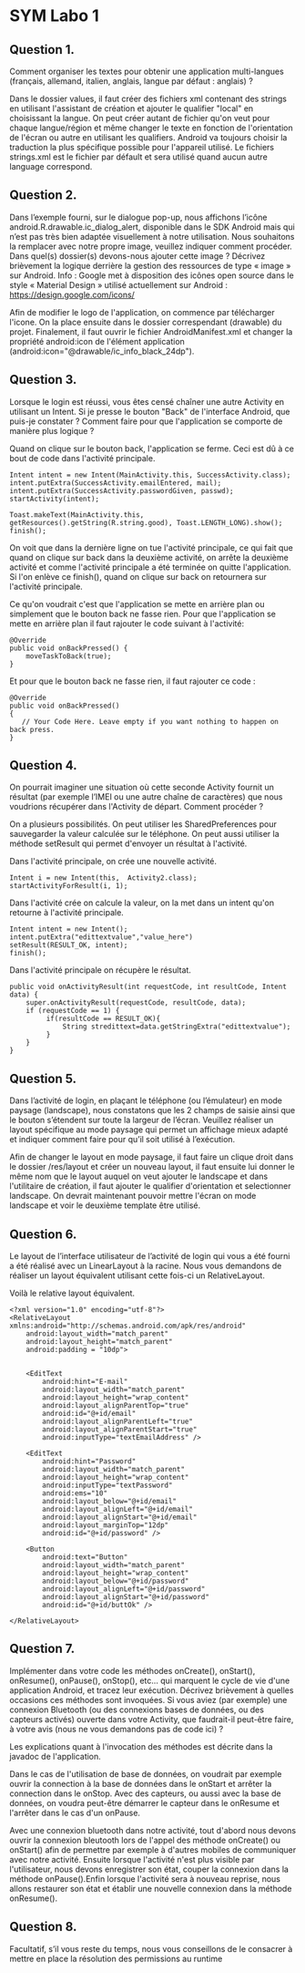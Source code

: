 # SYM Labo 1

## Question 1. 
Comment organiser les textes pour obtenir une application multi-langues (français, allemand, italien, anglais, langue par défaut : anglais) ?

Dans le dossier values, il faut créer des fichiers xml contenant des strings en utilisant l'assistant de création et ajouter le qualifier "local" en choisissant la langue.
On peut créer autant de fichier qu'on veut pour chaque langue/région et même changer le texte en fonction de l'orientation de l'écran ou autre en utilisant les qualifiers.
Android va toujours choisir la traduction la plus spécifique possible pour l'appareil utilisé.
Le fichiers strings.xml est le fichier par défault et sera utilisé quand aucun autre language correspond. 

## Question 2. 
Dans l’exemple fourni, sur le dialogue pop-up, nous affichons l’icône android.R.drawable.ic_dialog_alert, disponible dans le SDK Android mais qui n’est pas très bien adaptée visuellement à notre utilisation. Nous souhaitons la remplacer avec notre propre image, veuillez indiquer comment procéder. Dans quel(s) dossier(s) devons-nous ajouter cette image ? 
Décrivez brièvement la logique derrière la gestion des ressources de type « image » sur Android. Info : Google met à disposition des icônes open source dans le style « Material Design » utilisé actuellement sur Android : https://design.google.com/icons/

Afin de modifier le logo de l'application, on commence par télécharger l'icone. On la place ensuite dans le dossier correspendant (drawable) du projet. Finalement, il faut ouvrir le fichier AndroidManifest.xml et changer la propriété android:icon de l'élément application (android:icon="@drawable/ic_info_black_24dp"). 

## Question 3. 
Lorsque le login est réussi, vous êtes censé chaîner une autre Activity en utilisant un Intent. Si je presse le bouton "Back" de l'interface Android, que puis-je constater ? Comment faire pour que l'application se comporte de manière plus logique ?

Quand on clique sur le bouton back, l'application se ferme. Ceci est dû à ce bout de code dans l'activité principale.

```
Intent intent = new Intent(MainActivity.this, SuccessActivity.class);
intent.putExtra(SuccessActivity.emailEntered, mail);
intent.putExtra(SuccessActivity.passwordGiven, passwd);
startActivity(intent);

Toast.makeText(MainActivity.this, getResources().getString(R.string.good), Toast.LENGTH_LONG).show();
finish();
```

On voit que dans la dernière ligne on tue l'activité principale, ce qui fait que quand on clique sur back dans la deuxième activité, on arrête la deuxième activité et comme l'activité principale a été terminée on quitte l'application. Si l'on enlève ce finish(), quand on clique sur back on retournera sur l'activité principale.

Ce qu'on voudrait c'est que l'application se mette en arrière plan ou simplement que le bouton back ne fasse rien.
Pour que l'application se mette en arrière plan il faut rajouter le code suivant à l'activité:

```
@Override
public void onBackPressed() {
    moveTaskToBack(true);
}
```

Et pour que le bouton back ne fasse rien, il faut rajouter ce code : 

```
@Override
public void onBackPressed() 
{
   // Your Code Here. Leave empty if you want nothing to happen on back press.
}
```

## Question 4. 
On pourrait imaginer une situation où cette seconde Activity fournit un résultat (par exemple l’IMEI ou une autre chaîne de caractères) que nous voudrions récupérer dans l'Activity de départ. Comment procéder ?

On a plusieurs possibilités. On peut utiliser les SharedPreferences pour sauvegarder la valeur calculée sur le téléphone. On peut aussi utiliser la méthode setResult qui permet d'envoyer un résultat à l'activité.  

Dans l'activité principale, on crée une nouvelle activité.
```
Intent i = new Intent(this,  Activity2.class);
startActivityForResult(i, 1);
```

Dans l'activité crée on calcule la valeur, on la met dans un intent qu'on retourne à l'activité principale.
```
Intent intent = new Intent();
intent.putExtra("edittextvalue","value_here")
setResult(RESULT_OK, intent);        
finish();
```

Dans l'activité principale on récupère le résultat.
```
public void onActivityResult(int requestCode, int resultCode, Intent data) {
    super.onActivityResult(requestCode, resultCode, data);
    if (requestCode == 1) {
         if(resultCode == RESULT_OK){
             String stredittext=data.getStringExtra("edittextvalue");
         }     
    }
} 
```

## Question 5. 
Dans l’activité de login, en plaçant le téléphone (ou l’émulateur) en mode paysage (landscape), nous constatons que les 2 champs de saisie ainsi que le bouton s’étendent sur toute la largeur de l’écran. Veuillez réaliser un layout spécifique au mode paysage qui permet un affichage mieux adapté et indiquer comment faire pour qu’il soit utilisé à l’exécution. 

Afin de changer le layout en mode paysage, il faut faire un clique droit dans le dossier /res/layout et créer un nouveau layout, il faut ensuite lui donner le même nom que le layout auquel on veut ajouter le landscape et dans l'utilitaire de création, il faut ajouter le qualifier d'orientation et selectionner landscape. On devrait maintenant pouvoir mettre l'écran on mode landscape et voir le deuxième template être utilisé.


## Question 6. 
Le layout de l’interface utilisateur de l’activité de login qui vous a été fourni a été réalisé avec un LinearLayout à la racine. Nous vous demandons de réaliser un layout équivalent utilisant cette fois-ci un RelativeLayout.

Voilà le relative layout équivalent.
```
<?xml version="1.0" encoding="utf-8"?>
<RelativeLayout xmlns:android="http://schemas.android.com/apk/res/android"
    android:layout_width="match_parent"
    android:layout_height="match_parent"
    android:padding = "10dp">


    <EditText
        android:hint="E-mail"
        android:layout_width="match_parent"
        android:layout_height="wrap_content"
        android:layout_alignParentTop="true"
        android:id="@+id/email"
        android:layout_alignParentLeft="true"
        android:layout_alignParentStart="true"
        android:inputType="textEmailAddress" />

    <EditText
        android:hint="Password"
        android:layout_width="match_parent"
        android:layout_height="wrap_content"
        android:inputType="textPassword"
        android:ems="10"
        android:layout_below="@+id/email"
        android:layout_alignLeft="@+id/email"
        android:layout_alignStart="@+id/email"
        android:layout_marginTop="12dp"
        android:id="@+id/password" />

    <Button
        android:text="Button"
        android:layout_width="match_parent"
        android:layout_height="wrap_content"
        android:layout_below="@+id/password"
        android:layout_alignLeft="@+id/password"
        android:layout_alignStart="@+id/password"
        android:id="@+id/buttOk" />

</RelativeLayout>
```

## Question 7. 
Implémenter dans votre code les méthodes onCreate(), onStart(), onResume(), onPause(), onStop(), etc... qui marquent le cycle de vie d'une application Android, et tracez leur exécution. Décrivez brièvement à quelles occasions ces méthodes sont invoquées. Si vous aviez (par exemple) une connexion Bluetooth (ou des connexions bases de données, ou des capteurs activés) ouverte dans votre Activity, que faudrait-il peut-être faire, à votre avis (nous ne vous demandons pas de code ici) ?

Les explications quant à l'invocation des méthodes est décrite dans la javadoc de l'application.

Dans le cas de l'utilisation de base de données, on voudrait par exemple ouvrir la connection à la base de données dans le onStart et arrêter la connection dans le onStop. Avec des capteurs, ou aussi avec la base de données, on voudra peut-être démarrer le capteur dans le onResume et l'arrêter dans le cas d'un onPause.

Avec une connexion bluetooth dans notre activité, tout d'abord nous devons ouvrir la connexion bleutooth lors de l'appel des méthode onCreate() ou onStart() afin de permettre par exemple à d'autres mobiles de communiquer avec notre activité. Ensuite lorsque l'activité n'est plus visible par l'utilisateur, nous devons enregistrer son état, couper la connexion dans la méthode onPause().Enfin lorsque l'activité sera à nouveau reprise, nous allons restaurer son état et établir une nouvelle connexion dans la méthode onResume().  

## Question 8.
Facultatif, s’il vous reste du temps, nous vous conseillons de le consacrer à mettre en place la résolution
des permissions au runtime
